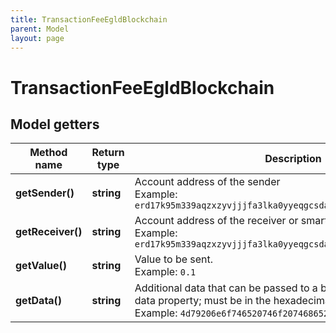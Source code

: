```yaml
---
title: TransactionFeeEgldBlockchain
parent: Model
layout: page
---
```


# TransactionFeeEgldBlockchain

## Model getters

Method name | Return type | Description | Notes
------------ | ------------- | ------------- | -------------
**getSender()** | **string** | Account address of the sender <br>Example: `erd17k95m339aqzxzyvjjjfa3lka0yyeqgcsda50tw5z9g73ycfe2caq9e6jq7` |
**getReceiver()** | **string** | Account address of the receiver or smart contract <br>Example: `erd17k95m339aqzxzyvjjjfa3lka0yyeqgcsda50tw5z9g73ycfe2caq9e6jq6` |
**getValue()** | **string** | Value to be sent. <br>Example: `0.1` |
**getData()** | **string** | Additional data that can be passed to a blockchain transaction as a data property; must be in the hexadecimal format <br>Example: `4d79206e6f746520746f2074686520726563697069656e74` | [optional]

